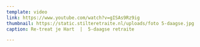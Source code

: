 ```yaml
---
template: video
link: https://www.youtube.com/watch?v=gISAs9Rz9ig
thumbnail: https://static.stilteretraite.nl/uploads/foto 5-daagse.jpg
caption: Re-treat je Hart  |  5-daagse retraite

---
```

